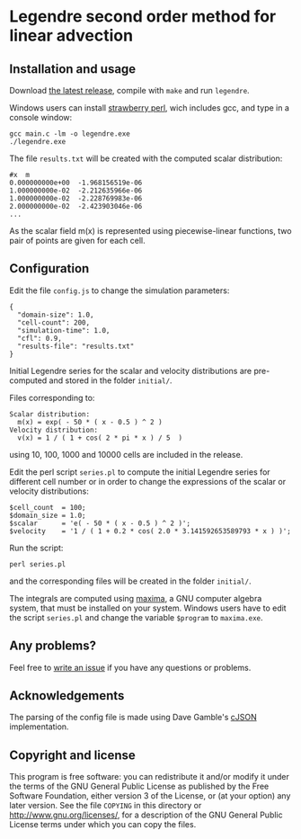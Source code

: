 Legendre second order method for linear advection
=================================================

Installation and usage
----------------------

Download [the latest release](https://github.com/B0RJA/legendre-1D/zipball/master), compile with `make` and run `legendre`.

Windows users can install [strawberry perl](http://strawberryperl.com/), wich includes gcc, and type in a console window:

    gcc main.c -lm -o legendre.exe
    ./legendre.exe

The file `results.txt` will be created with the computed scalar distribution:

    #x  m
    0.000000000e+00  -1.968156519e-06
    1.000000000e-02	 -2.212635966e-06
    1.000000000e-02	 -2.228769983e-06
    2.000000000e-02  -2.423903046e-06
    ...

As the scalar field m(x) is represented using piecewise-linear functions, two pair of points are given for each cell.

Configuration
-------------

Edit the file `config.js` to change the simulation parameters:

    {
      "domain-size": 1.0,
      "cell-count": 200,
      "simulation-time": 1.0,
      "cfl": 0.9,
      "results-file": "results.txt"
    }

Initial Legendre series for the scalar and velocity distributions are pre-computed and stored in the folder `initial/`.

Files corresponding to:

    Scalar distribution:
      m(x) = exp( - 50 * ( x - 0.5 ) ^ 2 )
    Velocity distribution:
      v(x) = 1 / ( 1 + cos( 2 * pi * x ) / 5  )

using 10, 100, 1000 and 10000 cells are included in the release.

Edit the perl script `series.pl` to compute the initial Legendre series for different cell number or in order to change the expressions of the scalar or velocity distributions:

    $cell_count  = 100;
    $domain_size = 1.0;
    $scalar      = 'e( - 50 * ( x - 0.5 ) ^ 2 )';
    $velocity    = '1 / ( 1 + 0.2 * cos( 2.0 * 3.141592653589793 * x ) )';

Run the script:

    perl series.pl

and the corresponding files will be created in the folder `initial/`.

The integrals are computed using [maxima](http://maxima.sourceforge.net/), a GNU computer algebra system, that must be installed on your system. Windows users have to edit the script `series.pl` and change the variable `$program` to `maxima.exe`.

Any problems?
-------------
Feel free to [write an issue](https://github.com/B0RJA/legendre-1D/issues) if you have any questions or problems.

Acknowledgements
----------------
The parsing of the config file is made using Dave Gamble's [cJSON](http://cjson.sourceforge.net/) implementation.

Copyright and license
---------------------

This program is free software: you can redistribute it and/or modify it under the terms of the GNU General Public License as published by the Free Software Foundation, either version 3 of the License, or (at your option) any later version.
See the file `COPYING` in this directory or  http://www.gnu.org/licenses/, for a description of the GNU General Public License terms under which you can copy the files.

